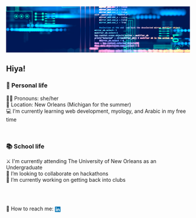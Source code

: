 ![Banner](/images/Simple-Technology-LinkedIn-Banner.png)

## Hiya!
### 🪷 Personal life
:rainbow_flag: Pronouns: she/her
<br>:round_pushpin: Location: New Orleans (Michigan for the summer)
<br>:computer: I’m currently learning web development, myology, and Arabic in my free time
<!--
<br>:zap: Fun fact: ...
<br>:love_letter: ***Current*** favorites:
  Games: LoZ, Pokémon, Overwatch
  Artists: Remi Wolf, JPEGMAFIA, Danny Brown, Montell Fish
  -->
  <br>
  
### :books: School life
:crossed_swords: I'm currently attending The University of New Orleans as an Undergraduate
<br>:link: I’m looking to collaborate on hackathons
<br>:seedling: I’m currently working on getting back into clubs
<!--
<br>:mag: I’m looking for help with mentoring
<br>:brain: I currently know Java, Python, C, ASM, MIPS
-->
<br>

<!--<br>💬 Ask me about -->

<br>:incoming_envelope: How to reach me: <a href="https://www.linkedin.com/in/jenspi/"><img src="/images/LinkedIn.png"
                                                                                         width="15"
                                                                                         height="15"
                                                                                         align="center"></a>
                                                                                        

 <!--                                                                                        
<br>:incoming_envelope: How to reach me: ![https://www.linkedin.com/in/jenspi/](/images/LinkedIn.png) <!-- discord or linkedin -->
